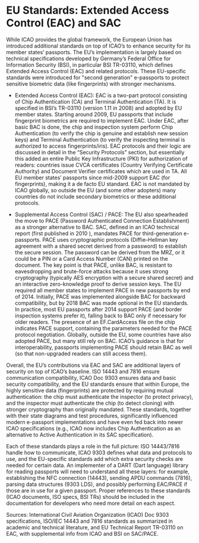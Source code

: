 # EU Standards: Extended Access Control (EAC) and SAC
While ICAO provides the global framework, the European Union has introduced additional standards on top of ICAO’s to enhance security for its member states’ passports. The EU’s implementation is largely based on technical specifications developed by Germany’s Federal Office for Information Security (BSI), in particular BSI TR-03110, which defines Extended Access Control (EAC) and related protocols. These EU-specific standards were introduced for "second generation" e-passports to protect sensitive biometric data (like fingerprints) with stronger mechanisms.

- Extended Access Control (EAC): EAC is a two-part protocol consisting of Chip Authentication (CA) and Terminal Authentication (TA). It is specified in BSI’s TR-03110 (version 1.11 in 2008) and adopted by EU member states. Starting around 2009, EU passports that include fingerprint biometrics are required to implement EAC. Under EAC, after basic BAC is done, the chip and inspection system perform Chip Authentication (to verify the chip is genuine and establish new session keys) and Terminal Authentication (to verify the inspecting terminal is authorized to access fingerprints/iris). EAC protocols and their logic are discussed in detail in the “Security Protocols” section, but essentially this added an entire Public Key Infrastructure (PKI) for authorization of readers: countries issue CVCA certificates (Country Verifying Certificate Authority) and Document Verifier certificates which are used in TA. All EU member states’ passports since mid-2009 support EAC (for fingerprints), making it a de facto EU standard. EAC is not mandated by ICAO globally, so outside the EU (and some other adopters) many countries do not include secondary biometrics or these additional protocols.

- Supplemental Access Control (SAC) / PACE: The EU also spearheaded the move to PACE (Password Authenticated Connection Establishment) as a stronger alternative to BAC. SAC, defined in an ICAO technical report (first published in 2010 ), mandates PACE for third-generation e-passports. PACE uses cryptographic protocols (Diffie–Hellman key agreement with a shared secret derived from a password) to establish the secure session. The password can be derived from the MRZ, or it could be a PIN or a Card Access Number (CAN) printed on the document. The key point is that PACE, unlike BAC, is resistant to eavesdropping and brute-force attacks because it uses strong cryptography (typically AES encryption with a secure shared secret) and an interactive zero-knowledge proof to derive session keys. The EU required all member states to implement PACE in new passports by end of 2014. Initially, PACE was implemented alongside BAC for backward compatibility, but by 2018 BAC was made optional in the EU standards. In practice, most EU passports after 2014 support PACE (and border inspection systems prefer it), falling back to BAC only if necessary for older readers. The presence of an EF.CardAccess file on the chip indicates PACE support, containing the parameters needed for the PACE protocol negotiation. Globally, outside the EU, some countries have also adopted PACE, but many still rely on BAC. ICAO’s guidance is that for interoperability, passports implementing PACE should retain BAC as well (so that non-upgraded readers can still access them).

Overall, the EU’s contributions via EAC and SAC are additional layers of security on top of ICAO’s baseline. ISO 14443 and 7816 ensure communication compatibility, ICAO Doc 9303 ensures data and basic security compatibility, and the EU standards ensure that within Europe, the highly sensitive data (fingerprints) are protected by requiring mutual authentication: the chip must authenticate the inspector (to protect privacy), and the inspector must authenticate the chip (to detect cloning) with stronger cryptography than originally mandated. These standards, together with their state diagrams and test procedures, significantly influenced modern e-passport implementations and have even fed back into newer ICAO specifications (e.g., ICAO now includes Chip Authentication as an alternative to Active Authentication in its SAC specification).

Each of these standards plays a role in the full picture: ISO 14443/7816 handle how to communicate, ICAO 9303 defines what data and protocols to use, and the EU-specific standards add which extra security checks are needed for certain data. An implementer of a DART (Dart language) library for reading passports will need to understand all these layers: for example, establishing the NFC connection (14443), sending APDU commands (7816), parsing data structures (9303 LDS), and possibly performing EAC/PACE if those are in use for a given passport. Proper references to these standards (ICAO documents, ISO specs, BSI TRs) should be included in the documentation for developers who need more detail on each aspect.

Sources: International Civil Aviation Organization (ICAO) Doc 9303 specifications, ISO/IEC 14443 and 7816 standards as summarized in academic and technical literature, and EU Technical Report TR-03110 on EAC, with supplemental info from ICAO and BSI on SAC/PACE.